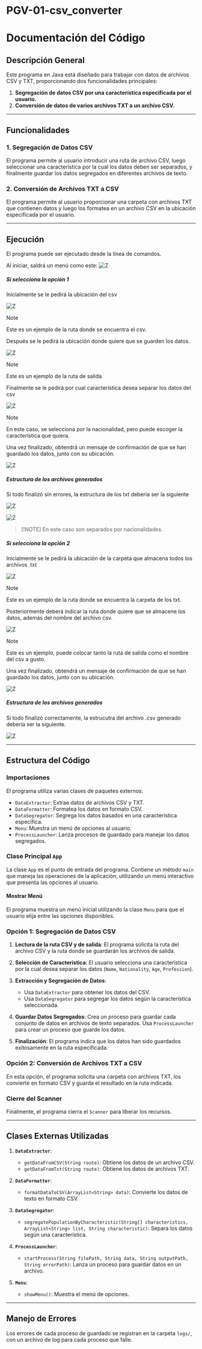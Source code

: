 # PGV-01-csv_converter
# Documentación del Código

## Descripción General

Este programa en Java está diseñado para trabajar con datos de archivos CSV y TXT, proporcionando dos funcionalidades principales:
1. **Segregación de datos CSV por una característica especificada por el usuario.**
2. **Conversión de datos de varios archivos TXT a un archivo CSV.**

---

## Funcionalidades

### 1. Segregación de Datos CSV
El programa permite al usuario introducir una ruta de archivo CSV, luego seleccionar una característica por la cual los datos deben ser separados, y finalmente guardar los datos segregados en diferentes archivos de texto.

### 2. Conversión de Archivos TXT a CSV
El programa permite al usuario proporcionar una carpeta con archivos TXT que contienen datos y luego los formatea en un archivo CSV en la ubicación especificada por el usuario.

---

## Ejecución

El programa puede ser ejecutado desde la línea de comandos.

Al iniciar, saldrá un menú como este:
![Z](docs/imgs/menu.png)


##### Si selecciona la opción 1

Inicialmente se le pedirá la ubicación del csv

![Z](docs/imgs/csvroute.png)
> [!NOTE]
> Este es un ejemplo de la ruta donde se encuentra el csv.

Después se le pedirá la ubicación donde quiere que se guarden los datos.

![Z](docs/imgs/outputroute.png)

> [!NOTE]
> Este es un ejemplo de la ruta de salida.

Finalmente se le pedirá por cual característica desea separar los datos del csv

![Z](docs/imgs/segregation.png)

> [!NOTE]
> En este caso, se selecciona por la nacionalidad, pero puede escoger la característica que quiera.

Una vez finalizado, obtendrá un mensaje de confirmación de que se han guardado los datos, junto con su ubicación.

![Z](docs/imgs/feedback.png)


##### Estructura de los archivos generados

Si todo finalizó sin errores, la estructura de los txt debería ser la siguiente

![Z](docs/imgs/colombia.png)


![Z](docs/imgs/brazil.png)


>  [!NOTE]
> En este caso son separados por nacionalidades.

##### Si selecciona la opción 2

Inicialmente se le pedirá la ubicación de la carpeta que almacena todos los archivos .txt

![Z](docs/imgs/foldertxt.png)

> [!NOTE]
> Este es un ejemplo de la ruta donde se encuentra la carpeta de los txt.

Posteriormente deberá indicar la ruta donde quiere que se almacene los datos, además del nombre del archivo csv.

![Z](docs/imgs/csvfile.png)

> [!NOTE]
> Este es un ejemplo, puede colocar tanto la ruta de salida como el nombre del csv a gusto.

Una vez finalizado, obtendrá un mensaje de confirmación de que se han guardado los datos, junto con su ubicación.

![Z](docs/imgs/feedbackcsv.png)

##### Estructura de los archivos generados

Si todo finalizó correctamente, la estrucutra del archivo .csv generado debería ser la siguiente.

![Z](docs/imgs/csvcontent.png)


---

## Estructura del Código

### Importaciones
El programa utiliza varias clases de paquetes externos:
- `DataExtractor`: Extrae datos de archivos CSV y TXT.
- `DataFormatter`: Formatea los datos en formato CSV.
- `DataSegregator`: Segrega los datos basados en una característica específica.
- `Menu`: Muestra un menú de opciones al usuario.
- `ProcessLauncher`: Lanza procesos de guardado para manejar los datos segregados.

### Clase Principal `App`

La clase `App` es el punto de entrada del programa. Contiene un método `main` que maneja las operaciones de la aplicación, utilizando un menú interactivo que presenta las opciones al usuario.

#### Mostrar Menú
El programa muestra un menú inicial utilizando la clase `Menu` para que el usuario elija entre las opciones disponibles.

### Opción 1: Segregación de Datos CSV

1. **Lectura de la ruta CSV y de salida**: El programa solicita la ruta del archivo CSV y la ruta donde se guardarán los archivos de salida.
   
2. **Selección de Característica**: El usuario selecciona una característica por la cual desea separar los datos (`Name`, `Nationality`, `Age`, `Profession`).

3. **Extracción y Segregación de Datos**: 
   - Usa `DataExtractor` para obtener los datos del CSV.
   - Usa `DataSegregator` para segregar los datos según la característica seleccionada.

4. **Guardar Datos Segregados**: Crea un proceso para guardar cada conjunto de datos en archivos de texto separados. Usa `ProcessLauncher` para crear un proceso que guarde los datos.

5. **Finalización**: El programa indica que los datos han sido guardados exitosamente en la ruta especificada.

### Opción 2: Conversión de Archivos TXT a CSV

En esta opción, el programa solicita una carpeta con archivos TXT, los convierte en formato CSV y guarda el resultado en la ruta indicada.

### Cierre del Scanner
Finalmente, el programa cierra el `Scanner` para liberar los recursos.

---

## Clases Externas Utilizadas

1. **`DataExtractor`**:
   - `getDataFromCSV(String route)`: Obtiene los datos de un archivo CSV.
   - `getDataFromTxt(String route)`: Obtiene los datos de archivos TXT.

2. **`DataFormatter`**:
   - `formatDataToCSV(ArrayList<String> data)`: Convierte los datos de texto en formato CSV.

3. **`DataSegregator`**:
   - `segregatePopulationByCharacteristic(String[] characteristics, ArrayList<String> list, String characteristic)`: Separa los datos según una característica.

4. **`ProcessLauncher`**:
   - `startProcess(String filePath, String data, String outputPath, String errorPath)`: Lanza un proceso para guardar datos en un archivo.

5. **`Menu`**:
   - `showMenu()`: Muestra el menú de opciones.

---

## Manejo de Errores
Los errores de cada proceso de guardado se registran en la carpeta `logs/`, con un archivo de log para cada proceso que falle.